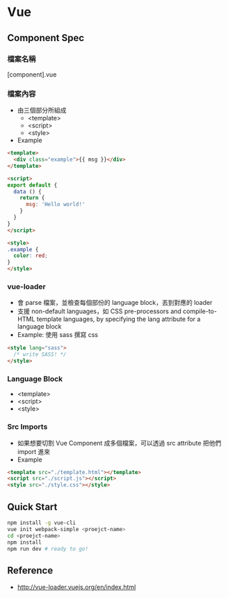 # Vue

## Component Spec

### 檔案名稱
[component].vue

### 檔案內容
* 由三個部分所組成
  * \<template>
  * \<script>
  * \<style>
* Example
```html
<template>
  <div class="example">{{ msg }}</div>
</template>

<script>
export default {
  data () {
    return {
      msg: 'Hello world!'
    }
  }
}
</script>

<style>
.example {
  color: red;
}
</style>
```
### vue-loader
* 會 parse 檔案，並檢查每個部份的 language block，丟到對應的 loader
* 支援 non-default languages，如 CSS pre-processors and compile-to-HTML template languages, by specifying the lang attribute for a language block
* Example: 使用 sass 撰寫 css
```html
<style lang="sass">
  /* write SASS! */
</style>
```

### Language Block
* \<template>
* \<script>
* \<style>

### Src Imports
* 如果想要切割 Vue Component 成多個檔案，可以透過 src attribute 把他們 import 進來
* Example
```html
<template src="./template.html"></template>
<script src="./script.js"></script>
<style src="./style.css"></style>
```

## Quick Start
```bash
npm install -g vue-cli
vue init webpack-simple <proejct-name>
cd <proejct-name>
npm install
npm run dev # ready to go!
```

## Reference
* http://vue-loader.vuejs.org/en/index.html
